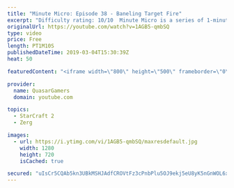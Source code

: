 ```yaml
---
title: "Minute Micro: Episode 38 - Baneling Target Fire"
excerpt: "Difficulty rating: 10/10  Minute Micro is a series of 1-minute videos explaining how to perform common micro techniques. This episode is on target firing banelings.  twitch.tv/Quasarprintf"
originalUrl: https://youtube.com/watch?v=1AGB5-qmbSQ
type: video
price: Free
length: PT1M10S
publishedDateTime: 2019-03-04T15:30:39Z
heat: 50

featuredContent: "<iframe width=\"800\" height=\"500\" frameborder=\"0\" src=\"https://www.youtube.com/embed/1AGB5-qmbSQ\" allow=\"accelerometer; autoplay; encrypted-media; gyroscope; picture-in-picture\" allowfullscreen></iframe>"

provider:
  name: QuasarGamers
  domain: youtube.com

topics:
  - StarCraft 2
  - Zerg

images:
  - url: https://i.ytimg.com/vi/1AGB5-qmbSQ/maxresdefault.jpg
    width: 1280
    height: 720
    isCached: true

secured: "uIsCr5CQAb5kn3UBkMSHJAdfCROVtFz3cPnbPlu5OJ9ekj5eU8yK5nGnWOL6xO+FOgKd/Ia5uJIEfEjmZ+I7RekcEydguLa6qkiI3AXfWBpxroZGt2njHwkP7SeXOT6xZ6fu+6QwbLi+osePM9RxM0F0FnHV5FCaai+6aZ81AyARhjLN1tAc/ybgH5vhf47swz5g0cZb9LhqSLsVtY7L5p2p9jKHB4SaIK0c3vt5pIKYU0qKMKG2Lh3NI3JZEwbKWTrSdfqwBjHDt079APWTGkUl9FDJSDEwWe+hiUL3qeDR/RBjNt0rY9S3+cC4DXb0z9WBTgqxPjNKEV115RyHAmWrVDq1wwkRffvpCDzec0BSmx7AhNhC6WKmp34NblLrN5rzbKZ6gFJIx217fV5JKmyc3fkDPjOwfuDZKwC4CGA=;hH8XJwXdXBSmDYpC0kMpfg=="
---
```


